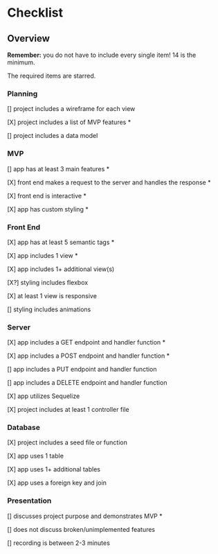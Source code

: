 # Checklist

## Overview

**Remember:** you do not have to include every single item! 14 is the minimum.

The required items are starred.

### Planning

[] project includes a wireframe for each view

[X] project includes a list of MVP features *

[] project includes a data model

### MVP

[] app has at least 3 main features *

[X] front end makes a request to the server and handles the response *

[X] front end is interactive *

[X] app has custom styling *

### Front End

[X] app has at least 5 semantic tags *

[X] app includes 1 view *

[X] app includes 1+ additional view(s)

[X?] styling includes flexbox

[X] at least 1 view is responsive

[] styling includes animations

### Server

[X] app includes a GET endpoint and handler function *

[X] app includes a POST endpoint and handler function *

[] app includes a PUT endpoint and handler function

[] app includes a DELETE endpoint and handler function

[X] app utilizes Sequelize

[X] project includes at least 1 controller file

### Database

[X] project includes a seed file or function

[X] app uses 1 table

[X] app uses 1+ additional tables

[X] app uses a foreign key and join

### Presentation

[] discusses project purpose and demonstrates MVP *

[] does not discuss broken/unimplemented features

[] recording is between 2-3 minutes